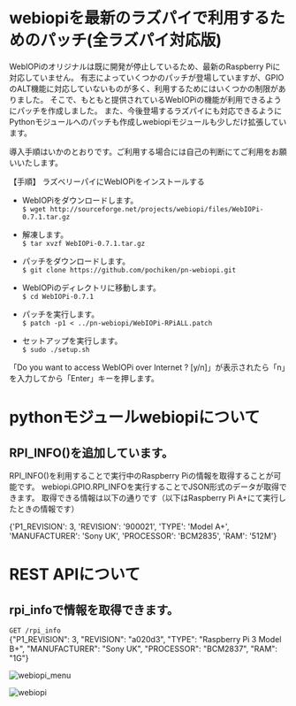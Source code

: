 # webiopiを最新のラズパイで利用するためのパッチ(全ラズパイ対応版)


WebIOPiのオリジナルは既に開発が停止しているため、最新のRaspberry Piに対応していません。
有志によっていくつかのパッチが登場していますが、GPIOのALT機能に対応していないものが多く、利用するためにはいくつかの制限がありました。
そこで、もともと提供されているWebIOPiの機能が利用できるようにパッチを作成しました。
また、今後登場するラズパイにも対応できるようにPythonモジュールへのパッチも作成しwebiopiモジュールも少しだけ拡張しています。

導入手順はいかのとおりです。ご利用する場合には自己の判断にてご利用をお願いいたします。

【手順】
ラズベリーパイにWebIOPiをインストールする

* WebIOPiをダウンロードします。  
`$ wget http://sourceforge.net/projects/webiopi/files/WebIOPi-0.7.1.tar.gz`

* 解凍します。  
`$ tar xvzf WebIOPi-0.7.1.tar.gz`

* パッチをダウンロードします。  
`$ git clone https://github.com/pochiken/pn-webiopi.git`

* WebIOPiのディレクトリに移動します。  
`$ cd WebIOPi-0.7.1`

* パッチを実行します。  
`$ patch -p1 < ../pn-webiopi/WebIOPi-RPiALL.patch`

* セットアップを実行します。  
`$ sudo ./setup.sh`

「Do you want to access WebIOPi over Internet ? [y/n]」が表示されたら「n」を入力してから「Enter」キーを押します。 
  
  
  
# pythonモジュールwebiopiについて

## RPI_INFO()を追加しています。
RPI_INFO()を利用することで実行中のRaspberry Piの情報を取得することが可能です。
webiopi.GPIO.RPI_INFOを実行することでJSON形式のデータが取得できます。
取得できる情報は以下の通りです（以下はRaspberry Pi A+にて実行したときの情報です）

{'P1_REVISION': 3, 'REVISION': '900021', 'TYPE': 'Model A+', 'MANUFACTURER': 'Sony UK', 'PROCESSOR': 'BCM2835', 'RAM': '512M'}

# REST APIについて
## rpi_infoで情報を取得できます。
`GET /rpi_info`  
{"P1_REVISION": 3, "REVISION": "a020d3", "TYPE": "Raspberry Pi 3 Model B+", "MANUFACTURER": "Sony UK", "PROCESSOR": "BCM2837", "RAM": "1G"}

![webiopi_menu](https://user-images.githubusercontent.com/24805847/121764068-f82c4980-cb7b-11eb-8d02-b995199b45ce.png)

![webiopi](https://user-images.githubusercontent.com/24805847/121349278-49fa8700-c964-11eb-971c-88f845703fb5.png)

